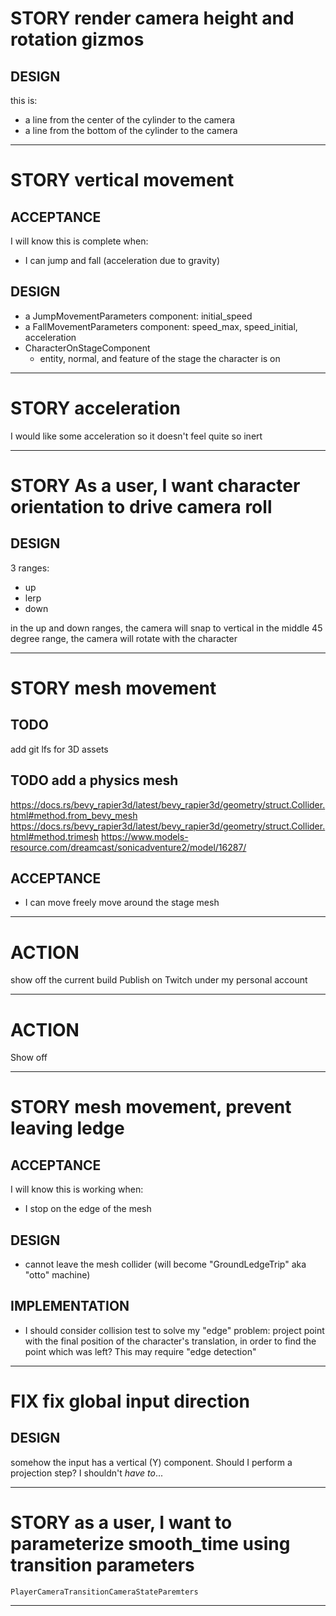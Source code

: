 # STORY render camera height and rotation gizmos

## DESIGN

this is:

- a line from the center of the cylinder to the camera
- a line from the bottom of the cylinder to the camera

---

# STORY vertical movement

## ACCEPTANCE

I will know this is complete when:

- I can jump and fall (acceleration due to gravity)

## DESIGN

- a JumpMovementParameters component: initial_speed
- a FallMovementParameters component: speed_max, speed_initial, acceleration
- CharacterOnStageComponent
  - entity, normal, and feature of the stage the character is on

---

# STORY acceleration

I would like some acceleration so it doesn't feel quite so inert

---

# STORY As a user, I want character orientation to drive camera roll

## DESIGN

3 ranges:

- up
- lerp
- down

in the up and down ranges, the camera will snap to vertical
in the middle 45 degree range, the camera will rotate with the character

---

# STORY mesh movement

## TODO

add git lfs for 3D assets

## TODO add a physics mesh

https://docs.rs/bevy_rapier3d/latest/bevy_rapier3d/geometry/struct.Collider.html#method.from_bevy_mesh
https://docs.rs/bevy_rapier3d/latest/bevy_rapier3d/geometry/struct.Collider.html#method.trimesh
https://www.models-resource.com/dreamcast/sonicadventure2/model/16287/

## ACCEPTANCE

- I can move freely move around the stage mesh

---

# ACTION

show off the current build
Publish on Twitch under my personal account

---

# ACTION

Show off

---

# STORY mesh movement, prevent leaving ledge

## ACCEPTANCE

I will know this is working when:

- I stop on the edge of the mesh

## DESIGN

- cannot leave the mesh collider (will become "GroundLedgeTrip" aka "otto" machine)

## IMPLEMENTATION

- I should consider collision test to solve my "edge" problem: project point with the final position of the character's translation, in order to find the point which was left?
  This may require "edge detection"

---

# FIX fix global input direction

## DESIGN

somehow the input has a vertical (Y) component. Should I perform a projection step? I shouldn't _have to_...

---

# STORY as a user, I want to parameterize smooth_time using transition parameters

`PlayerCameraTransitionCameraStateParemters`

---
